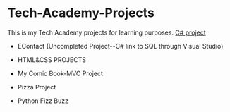 # Tech-Academy-Projects
This is my Tech Academy projects for learning purposes.
[C# project](/Academy_Projects/C#)

- EContact (Uncompleted Project--C# link to SQL through Visual Studio)
+ HTML&CSS PROJECTS
* My Comic Book-MVC Project
- Pizza Project
+ Python Fizz Buzz

